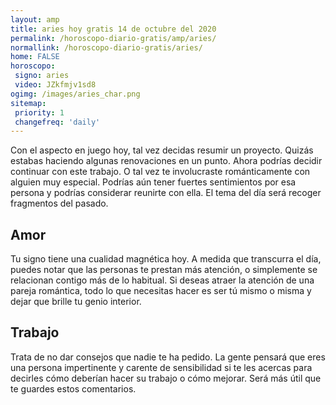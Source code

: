 ```yaml
---
layout: amp
title: aries hoy gratis 14 de octubre del 2020 
permalink: /horoscopo-diario-gratis/amp/aries/
normallink: /horoscopo-diario-gratis/aries/
home: FALSE
horoscopo:
 signo: aries
 video: JZkfmjv1sd8
ogimg: /images/aries_char.png
sitemap:
 priority: 1
 changefreq: 'daily'
---
```



Con el aspecto en juego hoy, tal vez decidas resumir un proyecto. Quizás estabas haciendo algunas renovaciones en un punto. Ahora podrías decidir continuar con este trabajo. O tal vez te involucraste románticamente con alguien muy especial. Podrías aún tener fuertes sentimientos por esa persona y podrías considerar reunirte con ella. El tema del día será recoger fragmentos del pasado.

## Amor

Tu signo tiene una cualidad magnética hoy. A medida que transcurra el día, puedes notar que las personas te prestan más atención, o simplemente se relacionan contigo más de lo habitual. Si deseas atraer la atención de una pareja romántica, todo lo que necesitas hacer es ser tú mismo o misma y dejar que brille tu genio interior.

## Trabajo

Trata de no dar consejos que nadie te ha pedido. La gente pensará que eres una persona impertinente y carente de sensibilidad si te les acercas para decirles cómo deberían hacer su trabajo o cómo mejorar. Será más útil que te guardes estos comentarios.
